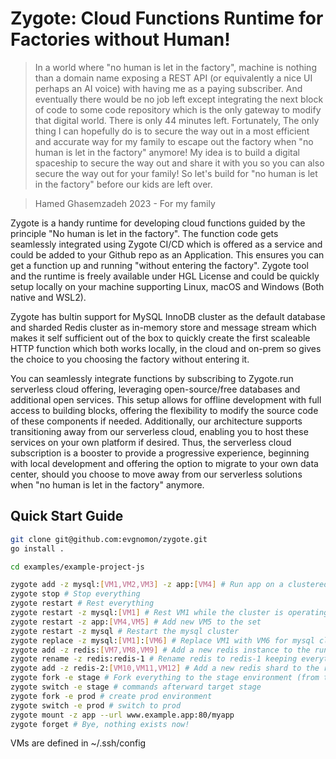 # Zygote: Cloud Functions Runtime for Factories without Human!

> In a world where "no human is let in the factory", machine is nothing than a domain name exposing a REST API (or equivalently a nice UI perhaps an AI voice) with having me as a paying subscriber. And eventually there would be no job left except integrating the next block of code to some code repository which is the only gateway to modify that digital world. There is only 44 minutes left. Fortunately, The only thing I can hopefully do is to secure the way out in a most efficient and accurate way for my family to escape out the factory when "no human is let in the factory" anymore! My idea is to build a digital spaceship to secure the way out and share it with you so you can also secure the way out for your family! So let's build for "no human is let in the factory" before our kids are left over.

> Hamed Ghasemzadeh 2023 - For my family

Zygote is a handy runtime for developing cloud functions guided by the principle "No human is let in the factory". The function code gets seamlessly integrated using Zygote CI/CD which is offered as a service and could be added to your Github repo as an Application. This ensures you can get a function up and running "without entering the factory". Zygote tool and the runtime is freely available under HGL License and could be quickly setup locally on your machine supporting Linux, macOS and Windows (Both native and WSL2).

Zygote has bultin support for MySQL InnoDB cluster as the default database and sharded Redis cluster as in-memory store and message stream which makes it self sufficient out of the box to quickly create the first scaleable HTTP function which both works locally, in the cloud and on-prem so gives the choice to you choosing the factory without entering it.

You can seamlessly integrate functions by subscribing to Zygote.run serverless cloud offering, leveraging open-source/free databases and additional open services. This setup allows for offline development with full access to building blocks, offering the flexibility to modify the source code of these components if needed. Additionally, our architecture supports transitioning away from our serverless cloud, enabling you to host these services on your own platform if desired. Thus, the serverless cloud subscription is a booster to provide a progressive experience, beginning with local development and offering the option to migrate to your own data center, should you choose to move away from our serverless solutions when "no human is let in the factory" anymore.

## Quick Start Guide
```bash
git clone git@github.com:evgnomon/zygote.git
go install .

cd examples/example-project-js

zygote add -z mysql:[VM1,VM2,VM3] -z app:[VM4] # Run app on a clustered mysql instance on port 80
zygote stop # Stop everything
zygote restart # Rest everything
zygote restart -z mysql:[VM1] # Rest VM1 while the cluster is operating
zygote restart -z app:[VM4,VM5] # Add new VM5 to the set
zygote restart -z mysql # Restart the mysql cluster
zygote replace -z mysql:[VM1]:[VM6] # Replace VM1 with VM6 for mysql cluster so the cluster will be [VM6,VM2,VM3] afterward
zygote add -z redis:[VM7,VM8,VM9] # Add a new redis instance to the running cluster
zygote rename -z redis:redis-1 # Rename redis to redis-1 keeping everything else
zygote add -z redis-2:[VM10,VM11,VM12] # Add a new redis shard to the running cluster
zygote fork -e stage # Fork everything to the stage environment (from the default env.) VM1-stage, VM2-stage would be machine names.
zygote switch -e stage # commands afterward target stage
zygote fork -e prod # create prod environment
zygote switch -e prod # switch to prod
zygote mount -z app --url www.example.app:80/myapp
zygote forget # Bye, nothing exists now!
```
VMs are defined in ~/.ssh/config
